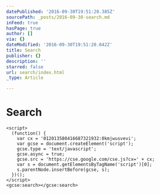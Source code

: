 ```yaml
---
datePublished: '2016-09-30T19:51:20.385Z'
sourcePath: _posts/2016-09-30-search.md
inFeed: true
hasPage: true
author: []
via: {}
dateModified: '2016-09-30T19:51:20.042Z'
title: Search
publisher: {}
description: ''
starred: false
url: search/index.html
_type: Article

---
```

# Search

    <script>
      (function() {
        var cx = '012013580416687321932:0kmjwusvevi';
        var gcse = document.createElement('script');
        gcse.type = 'text/javascript';
        gcse.async = true;
        gcse.src = 'https://cse.google.com/cse.js?cx=' + cx;
        var s = document.getElementsByTagName('script')[0];
        s.parentNode.insertBefore(gcse, s);
      })();
    </script>
    <gcse:search></gcse:search>